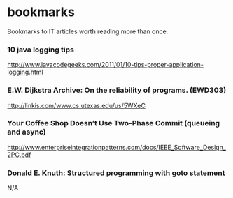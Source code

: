 # bookmarks
Bookmarks to IT articles worth reading more than once.

### 10 java logging tips
http://www.javacodegeeks.com/2011/01/10-tips-proper-application-logging.html

### E.W. Dijkstra Archive: On the reliability of programs. (EWD303)
http://linkis.com/www.cs.utexas.edu/us/5WXeC

### Your Coffee Shop Doesn’t Use Two-Phase Commit (queueing and async)
http://www.enterpriseintegrationpatterns.com/docs/IEEE_Software_Design_2PC.pdf

### Donald E. Knuth: Structured programming with goto statement
N/A
